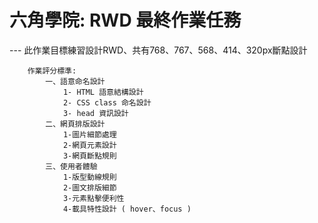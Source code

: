 # 六角學院: RWD 最終作業任務
--- 此作業目標練習設計RWD、共有768、767、568、414、320px斷點設計

        作業評分標準:
            一、語意命名設計
                1- HTML 語意結構設計
                2- CSS class 命名設計
                3- head 資訊設計
            二、網頁排版設計
                1-圖片細節處理
                2-網頁元素設計
                3-網頁斷點規則
            三、使用者體驗
                1-版型動線規則
                2-圖文排版細節
                3-元素點擊便利性
                4-載具特性設計 ( hover、focus )
